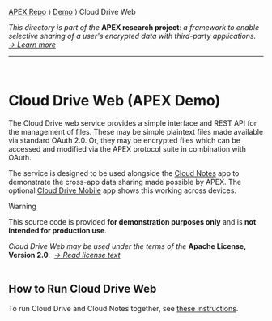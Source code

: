 [APEX Repo](../../..) ⟩ [Demo](..) ⟩ Cloud Drive Web

_This directory is part of the_ **APEX research project**: _a framework to enable selective sharing of a user's encrypted data with third-party applications.&nbsp; [→&nbsp;Learn&nbsp;more](https://uos-sccs.github.io/apex)_
<hr><br>

# Cloud Drive Web (APEX Demo)

The Cloud Drive web service provides a simple interface and REST API for the management of files. These may be simple plaintext files made available via standard OAuth 2.0. Or, they may be encrypted files which can be accessed and modified via the APEX protocol suite in combination with OAuth.

The service is designed to be used alongside the [Cloud Notes](../cloud-notes) app to demonstrate the cross-app data sharing made possible by APEX. The optional [Cloud Drive Mobile](../cloud-drive-mobile) app shows this working across devices.

> [!WARNING]
> This source code is provided **for demonstration purposes only** and is **not intended for production use**.

_Cloud Drive Web may be used under the terms of the_ **Apache License, Version 2.0**_.&nbsp; [→&nbsp;Read&nbsp;license&nbsp;text](../LICENSE)_
<br><br>

## How to Run Cloud Drive Web

To run Cloud Drive and Cloud Notes together, see [these instructions](../#how-to-run-the-cloud-drive-and-cloud-notes-web-applications).
